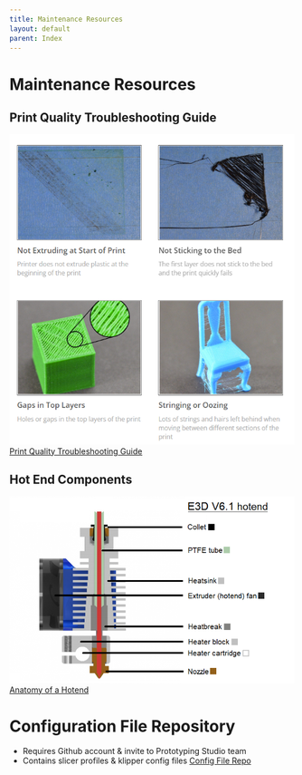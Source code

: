 ```yaml
---
title: Maintenance Resources
layout: default
parent: Index
---
```

# Maintenance Resources

## Print Quality Troubleshooting Guide
![Troubleshooting Guide](../attachments/visual_troubleshooting.png)
[Print Quality Troubleshooting Guide](https://www.simplify3d.com/resources/print-quality-troubleshooting/)
## Hot End Components
![Hot End Components](../attachments/e3d_v6_hotend.png)
[Anatomy of a Hotend](https://e3d-online.com/blogs/news/anatomy-of-a-hotend)

# Configuration File Repository
- Requires Github account & invite to Prototyping Studio team
- Contains slicer profiles & klipper config files
[Config File Repo](https://github.com/Prototyping-Studio/3dPrinters/tree/main)
